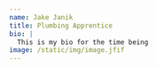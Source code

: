 ```yaml
---
name: Jake Janik
title: Plumbing Apprentice
bio: |
  This is my bio for the time being
image: /static/img/image.jfif
---
```


